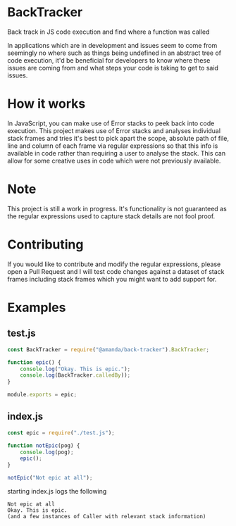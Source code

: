 # BackTracker
Back track in JS code execution and find where a function was called

In applications which are in development and issues seem to come from seemingly no where such as things being undefined in an abstract tree of code execution, it'd be beneficial for developers to know where these issues are coming from and what steps your code is taking to get to said issues.

# How it works
In JavaScript, you can make use of Error stacks to peek back into code execution. This project makes use of Error stacks and analyses individual stack frames and tries it's best to pick apart the scope, absolute path of file, line and column of each frame via regular expressions so that this info is available in code rather than requiring a user to analyse the stack. This can allow for some creative uses in code which were not previously available.

# Note
This project is still a work in progress. It's functionality is not guaranteed as the regular expressions used to capture stack details are not fool proof.

# Contributing
If you would like to contribute and modify the regular expressions, please open a Pull Request and I will test code changes against a dataset of stack frames including stack frames which you might want to add support for.

# Examples

## test.js
```js
const BackTracker = require("@amanda/back-tracker").BackTracker;

function epic() {
	console.log("Okay. This is epic.");
	console.log(BackTracker.calledBy));
}

module.exports = epic;
```

## index.js
```js
const epic = require("./test.js");

function notEpic(pog) {
	console.log(pog);
	epic();
}

notEpic("Not epic at all");
```

starting index.js logs the following
```
Not epic at all
Okay. This is epic.
(and a few instances of Caller with relevant stack information)
```
